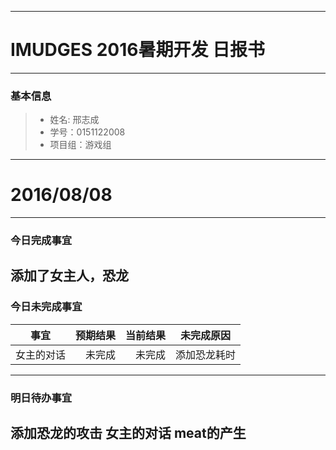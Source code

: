 -------
# IMUDGES 2016暑期开发 日报书



-------


### 基本信息
> * 姓名: 邢志成
> * 学号：0151122008
> * 项目组：游戏组

-------


# 2016/08/08

-------

### 今日完成事宜
添加了女主人，恐龙
-----
### 今日未完成事宜


| 事宜    |预期结果 | 当前结果  | 未完成原因   | 
| --------   | -----:  | -----:  | :----:  |
| 女主的对话  | 未完成    |未完成 |添加恐龙耗时 


------
### 明日待办事宜
添加恐龙的攻击
女主的对话
meat的产生
-------


